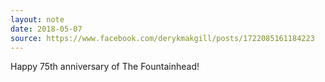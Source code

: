 ```yaml
---
layout: note
date: 2018-05-07
source: https://www.facebook.com/derykmakgill/posts/1722085161184223
---
```


Happy 75th anniversary of The Fountainhead!
